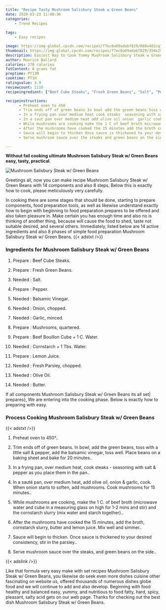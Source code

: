 ```yaml
---
title: "Recipe Tasty Mushroom Salisbury Steak w Green Beans"
date: 2020-03-23 11:40:36
categories:
    - Trend Recipes
    
tags:
    - Easy recipes

image: https://img-global.cpcdn.com/recipes/f7ec0a69adabf829/680x482cq70/mushroom-salisbury-steak-w-green-beans-recipe-main-photo.jpg
thumbnail: https://img-global.cpcdn.com/recipes/f7ec0a69adabf829/350x250cq70/mushroom-salisbury-steak-w-green-beans-recipe-main-photo.jpg
description: Easiest Way to Cook Yummy Mushroom Salisbury Steak w Green Beans with 14 ingredients and 8 stages of easy cooking.
author: Maurice Ballard
calories: 270 calories
fatContent: 8 grams fat
preptime: PT13M
cooktime: PT1H
ratingvalue: 3.9
reviewcount: 1119
recipeingredient: ["Beef Cube Steaks", "Fresh Green Beans", "Salt", "Pepper", "Balsamic Vinegar", "Onion chopped", "Garlic minced", "Mushrooms quartered", "Beef Bouillon Cube  1 C Water", "Cornstarch  1 Tbs Water", "Lemon Juice", "Fresh Parsley chopped", "Olive Oil", "Butter"]

recipeinstructions: 
      - Preheat oven to 450 
      - Trim ends off of green beans In bowl add the green beans toss with a little salt  pepper add the balsamic vinegar toss well Place beans on a baking sheet and bake for 20 minutes 
      - In a frying pan over medium heat cook steaks  seasoning with salt  pepper as you place them in the pan 
      - In a saut pan over medium heat add olive oil onion  garlic cook When onion starts to soften add mushrooms Cook mushrooms for 15 minutes 
      - While mushrooms are cooking make the 1 C of beef broth microwave water and cube in a measuring glass on high for 12 mins and stir and the cornstarch slurry mix water and starch together 
      - After the mushrooms have cooked the 15 minutes add the broth cornstarch slurry butter and lemon juice Mix well and simmer 
      - Sauce will begin to thicken Once sauce is thickened to your desired consistency stir in the parsley 
      - Serve mushroom sauce over the steaks and green beans on the side

---
```




**Without fail cooking ultimate Mushroom Salisbury Steak w/ Green Beans easy, tasty, practical**. 


![Mushroom Salisbury Steak w/ Green Beans](https://img-global.cpcdn.com/recipes/f7ec0a69adabf829/680x482cq70/mushroom-salisbury-steak-w-green-beans-recipe-main-photo.jpg "Mushroom Salisbury Steak w/ Green Beans")




Greetings all, now you can make recipe Mushroom Salisbury Steak w/ Green Beans with 14 components and also 8 steps. Below this is exactly how to cook, please meticulously very carefully.

In cooking there are some stages that should be done, starting to prepare components, food preparation tools, as well as likewise understand exactly how to begin with beginning to food preparation prepares to be offered and also taken pleasure in. Make certain you has enough time and also no is thinking of another thing, because will cause the food to shed, taste not suitable desired, and several others. Immediately, listed below are 14 active ingredients and also 8 phases of simple food preparation Mushroom Salisbury Steak w/ Green Beans.
{{< adstxt />}}

### Ingredients for Mushroom Salisbury Steak w/ Green Beans


1. Prepare  : Beef Cube Steaks.

1. Prepare  : Fresh Green Beans.

1. Needed  : Salt.

1. Prepare  : Pepper.

1. Needed  : Balsamic Vinegar.

1. Needed  : Onion, chopped.

1. Needed  : Garlic, minced.

1. Prepare  : Mushrooms, quartered.

1. Prepare  : Beef Bouillon Cube + 1 C. Water.

1. Needed  : Cornstarch + 1 Tbs. Water.

1. Prepare  : Lemon Juice.

1. Needed  : Fresh Parsley, chopped.

1. Needed  : Olive Oil.

1. Needed  : Butter.



If all components Mushroom Salisbury Steak w/ Green Beans its all set| prepares}, We are entering into the cooking phase. Below is exactly how to preparing with easy.

### Process Cooking Mushroom Salisbury Steak w/ Green Beans

{{< adstxt />}}


1. Preheat oven to 450°..



1. Trim ends off of green beans. In bowl, add the green beans, toss with a little salt &amp; pepper, add the balsamic vinegar, toss well. Place beans on a baking sheet and bake for 20 minutes..



1. In a frying pan, over medium heat, cook steaks - seasoning with salt &amp; pepper as you place them in the pan..



1. In a sauté pan, over medium heat, add olive oil, onion &amp; garlic, cook. When onion starts to soften, add mushrooms. Cook mushrooms for 15 minutes..



1. While mushrooms are cooking, make the 1 C. of beef broth (microwave water and cube in a measuring glass on high for 1-2 mins and stir) and the cornstarch slurry (mix water and starch together)..



1. After the mushrooms have cooked the 15 minutes, add the broth, cornstarch slurry, butter and lemon juice. Mix well and simmer..



1. Sauce will begin to thicken. Once sauce is thickened to your desired consistency, stir in the parsley..



1. Serve mushroom sauce over the steaks, and green beans on the side..





{{< adslink />}}

Like that formula very easy make with set recipes Mushroom Salisbury Steak w/ Green Beans, you likewise do seek even more dishes cuisine other fascinating on website us, offered thousands of numerous dishes globe food and we will continue to add and also develop. Beginning with food healthy and balanced easy, yummy, and nutritious to food fatty, hard, spicy, pleasant, salty acid gets on our web page. Thanks for checking out the best dish Mushroom Salisbury Steak w/ Green Beans.

